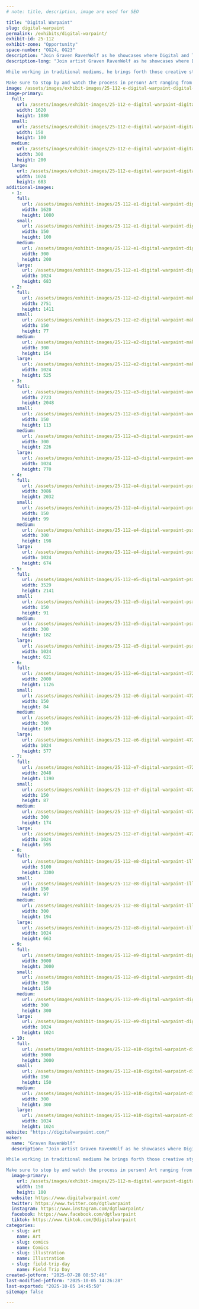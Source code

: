 ```yaml
---
# note: title, description, image are used for SEO

title: "Digital Warpaint"
slug: digital-warpaint
permalink: /exhibits/digital-warpaint/
exhibit-id: 25-112
exhibit-zone: "Opportunity"
space-number: "OG24, OG23"
description: "Join Graven RavenWolf as he showcases where Digital and Traditional Art meet with Digital Warpaint!"
description-long: "Join artist Graven RavenWolf as he showcases where Digital and Traditional Art meet within the world of Digital Warpaint!

While working in traditional mediums, he brings forth those creative stylings into the digital realm through technology.

Make sure to stop by and watch the process in person! Art ranging from cartoon nostalgia to robots! Lots of robots!"
image: /assets/images/exhibit-images/25-112-e-digital-warpaint-digital-warpaint-maker-faire-2023-v1-thumb-1399-300x200.jpg
image-primary: 
  full:
    url: /assets/images/exhibit-images/25-112-e-digital-warpaint-digital-warpaint-maker-faire-2023-v1-thumb-1399-full.jpg
    width: 1620
    height: 1080
  small:
    url: /assets/images/exhibit-images/25-112-e-digital-warpaint-digital-warpaint-maker-faire-2023-v1-thumb-1399-150x100.jpg
    width: 150
    height: 100
  medium:
    url: /assets/images/exhibit-images/25-112-e-digital-warpaint-digital-warpaint-maker-faire-2023-v1-thumb-1399-300x200.jpg
    width: 300
    height: 200
  large:
    url: /assets/images/exhibit-images/25-112-e-digital-warpaint-digital-warpaint-maker-faire-2023-v1-thumb-1399-1024x683.jpg
    width: 1024
    height: 683
additional-images: 
  - 1:
    full:
      url: /assets/images/exhibit-images/25-112-e1-digital-warpaint-digital-warpaint-maker-faire-2023-v2-thumb-4468-full.jpg
      width: 1620
      height: 1080
    small:
      url: /assets/images/exhibit-images/25-112-e1-digital-warpaint-digital-warpaint-maker-faire-2023-v2-thumb-4468-150x100.jpg
      width: 150
      height: 100
    medium:
      url: /assets/images/exhibit-images/25-112-e1-digital-warpaint-digital-warpaint-maker-faire-2023-v2-thumb-4468-300x200.jpg
      width: 300
      height: 200
    large:
      url: /assets/images/exhibit-images/25-112-e1-digital-warpaint-digital-warpaint-maker-faire-2023-v2-thumb-4468-1024x683.jpg
      width: 1024
      height: 683
  - 2:
    full:
      url: /assets/images/exhibit-images/25-112-e2-digital-warpaint-maker-faire-orlando-2024-full.jpg
      width: 2751
      height: 1411
    small:
      url: /assets/images/exhibit-images/25-112-e2-digital-warpaint-maker-faire-orlando-2024-150x77.jpg
      width: 150
      height: 77
    medium:
      url: /assets/images/exhibit-images/25-112-e2-digital-warpaint-maker-faire-orlando-2024-300x154.jpg
      width: 300
      height: 154
    large:
      url: /assets/images/exhibit-images/25-112-e2-digital-warpaint-maker-faire-orlando-2024-1024x525.jpg
      width: 1024
      height: 525
  - 3:
    full:
      url: /assets/images/exhibit-images/25-112-e3-digital-warpaint-awesome-nes-print-2023-box-1-thumb-full.jpg
      width: 2723
      height: 2048
    small:
      url: /assets/images/exhibit-images/25-112-e3-digital-warpaint-awesome-nes-print-2023-box-1-thumb-150x113.jpg
      width: 150
      height: 113
    medium:
      url: /assets/images/exhibit-images/25-112-e3-digital-warpaint-awesome-nes-print-2023-box-1-thumb-300x226.jpg
      width: 300
      height: 226
    large:
      url: /assets/images/exhibit-images/25-112-e3-digital-warpaint-awesome-nes-print-2023-box-1-thumb-1024x770.jpg
      width: 1024
      height: 770
  - 4:
    full:
      url: /assets/images/exhibit-images/25-112-e4-digital-warpaint-psx-20241107-181054-full.jpg
      width: 3086
      height: 2032
    small:
      url: /assets/images/exhibit-images/25-112-e4-digital-warpaint-psx-20241107-181054-150x99.jpg
      width: 150
      height: 99
    medium:
      url: /assets/images/exhibit-images/25-112-e4-digital-warpaint-psx-20241107-181054-300x198.jpg
      width: 300
      height: 198
    large:
      url: /assets/images/exhibit-images/25-112-e4-digital-warpaint-psx-20241107-181054-1024x674.jpg
      width: 1024
      height: 674
  - 5:
    full:
      url: /assets/images/exhibit-images/25-112-e5-digital-warpaint-psx-20241107-181134-full.jpg
      width: 3529
      height: 2141
    small:
      url: /assets/images/exhibit-images/25-112-e5-digital-warpaint-psx-20241107-181134-150x91.jpg
      width: 150
      height: 91
    medium:
      url: /assets/images/exhibit-images/25-112-e5-digital-warpaint-psx-20241107-181134-300x182.jpg
      width: 300
      height: 182
    large:
      url: /assets/images/exhibit-images/25-112-e5-digital-warpaint-psx-20241107-181134-1024x621.jpg
      width: 1024
      height: 621
  - 6:
    full:
      url: /assets/images/exhibit-images/25-112-e6-digital-warpaint-472925730-10234709915106217-9091509043156608864-n-full.jpg
      width: 2000
      height: 1126
    small:
      url: /assets/images/exhibit-images/25-112-e6-digital-warpaint-472925730-10234709915106217-9091509043156608864-n-150x84.jpg
      width: 150
      height: 84
    medium:
      url: /assets/images/exhibit-images/25-112-e6-digital-warpaint-472925730-10234709915106217-9091509043156608864-n-300x169.jpg
      width: 300
      height: 169
    large:
      url: /assets/images/exhibit-images/25-112-e6-digital-warpaint-472925730-10234709915106217-9091509043156608864-n-1024x577.jpg
      width: 1024
      height: 577
  - 7:
    full:
      url: /assets/images/exhibit-images/25-112-e7-digital-warpaint-472671217-10234699378042797-8367799148458842820-n-full.jpg
      width: 2048
      height: 1190
    small:
      url: /assets/images/exhibit-images/25-112-e7-digital-warpaint-472671217-10234699378042797-8367799148458842820-n-150x87.jpg
      width: 150
      height: 87
    medium:
      url: /assets/images/exhibit-images/25-112-e7-digital-warpaint-472671217-10234699378042797-8367799148458842820-n-300x174.jpg
      width: 300
      height: 174
    large:
      url: /assets/images/exhibit-images/25-112-e7-digital-warpaint-472671217-10234699378042797-8367799148458842820-n-1024x595.jpg
      width: 1024
      height: 595
  - 8:
    full:
      url: /assets/images/exhibit-images/25-112-e8-digital-warpaint-illustration-super-awesome-nes-full-blast-colors-full.jpg
      width: 5100
      height: 3300
    small:
      url: /assets/images/exhibit-images/25-112-e8-digital-warpaint-illustration-super-awesome-nes-full-blast-colors-150x97.jpg
      width: 150
      height: 97
    medium:
      url: /assets/images/exhibit-images/25-112-e8-digital-warpaint-illustration-super-awesome-nes-full-blast-colors-300x194.jpg
      width: 300
      height: 194
    large:
      url: /assets/images/exhibit-images/25-112-e8-digital-warpaint-illustration-super-awesome-nes-full-blast-colors-1024x663.jpg
      width: 1024
      height: 663
  - 9:
    full:
      url: /assets/images/exhibit-images/25-112-e9-digital-warpaint-digital-warpaint-call-to-action-insta-7071-full.jpg
      width: 3000
      height: 3000
    small:
      url: /assets/images/exhibit-images/25-112-e9-digital-warpaint-digital-warpaint-call-to-action-insta-7071-150x150.jpg
      width: 150
      height: 150
    medium:
      url: /assets/images/exhibit-images/25-112-e9-digital-warpaint-digital-warpaint-call-to-action-insta-7071-300x300.jpg
      width: 300
      height: 300
    large:
      url: /assets/images/exhibit-images/25-112-e9-digital-warpaint-digital-warpaint-call-to-action-insta-7071-1024x1024.jpg
      width: 1024
      height: 1024
  - 10:
    full:
      url: /assets/images/exhibit-images/25-112-e10-digital-warpaint-digital-warpaint-instagram-advert-2024-updated-v2-5273-full.jpg
      width: 3000
      height: 3000
    small:
      url: /assets/images/exhibit-images/25-112-e10-digital-warpaint-digital-warpaint-instagram-advert-2024-updated-v2-5273-150x150.jpg
      width: 150
      height: 150
    medium:
      url: /assets/images/exhibit-images/25-112-e10-digital-warpaint-digital-warpaint-instagram-advert-2024-updated-v2-5273-300x300.jpg
      width: 300
      height: 300
    large:
      url: /assets/images/exhibit-images/25-112-e10-digital-warpaint-digital-warpaint-instagram-advert-2024-updated-v2-5273-1024x1024.jpg
      width: 1024
      height: 1024
website: "https://digitalwarpaint.com/"
maker: 
  name: "Graven RavenWolf"
  description: "Join artist Graven RavenWolf as he showcases where Digital and Traditional Art meet within the world of Digital Warpaint!

While working in traditional mediums he brings forth those creative stylings into the digital realm through technology.

Make sure to stop by and watch the process in person! Art ranging from cartoon nostalgia to robots! Lots of robots!"
  image-primary:
    url: /assets/images/exhibit-images/25-112-m-digital-warpaint-digital-warpaint-maker-faire-2023-v1-thumb-150x100.jpg
    width: 150
    height: 100
  website: https://www.digitalwarpaint.com/
  twitter: https://www.twitter.com/dgtlwarpaint
  instagram: https://www.instagram.com/dgtlwarpaint/
  facebook: https://www.facebook.com/dgtlwarpaint
  tiktok: https://www.tiktok.com/@digitalwarpaint
categories: 
  - slug: art
    name: Art
  - slug: comics
    name: Comics
  - slug: illustration
    name: Illustration
  - slug: field-trip-day
    name: Field Trip Day
created-jotform: "2025-07-28 08:57:46"
last-modified-jotform: "2025-10-05 14:26:28"
last-exported: "2025-10-05 14:45:50"
sitemap: false

---
```


